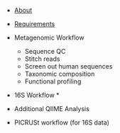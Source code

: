 * [About](https://github.com/mlangill/microbiome_helper/wiki/About)
* [Requirements](https://github.com/mlangill/microbiome_helper/wiki/Requirements)

* Metagenomic Workflow
    * Sequence QC
    * Stitch reads
    * Screen out human sequences
    * Taxonomic composition
    * Functional profiling

* 16S Workflow
    *
* Additional QIIME Analysis
* PICRUSt workflow (for 16S data)